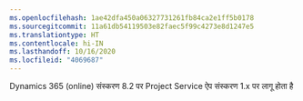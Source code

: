 ```yaml
---
ms.openlocfilehash: 1ae42dfa450a06327731261fb84ca2e1ff5b0178
ms.sourcegitcommit: 11a61db54119503e82faec5f99c4273e8d1247e5
ms.translationtype: HT
ms.contentlocale: hi-IN
ms.lasthandoff: 10/16/2020
ms.locfileid: "4069687"
---
```

Dynamics 365 (online) संस्करण 8.2 पर Project Service ऐप संस्करण 1.x पर लागू होता है


